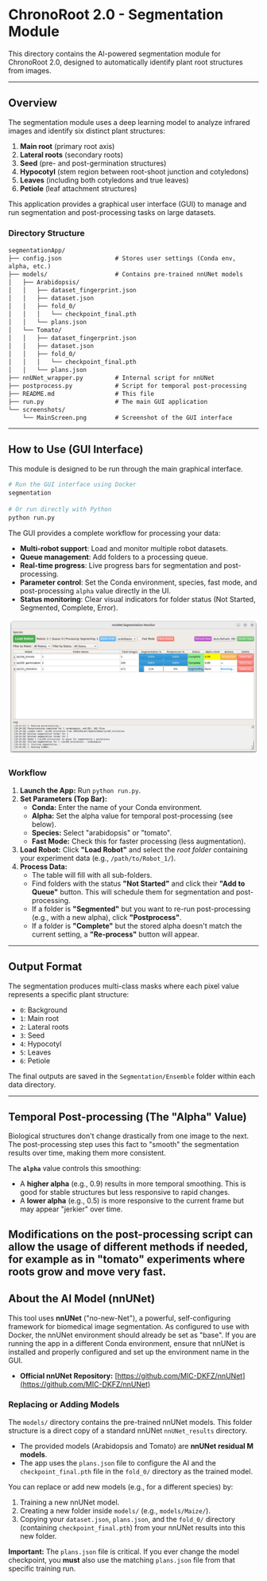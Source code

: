# ChronoRoot 2.0 - Segmentation Module

This directory contains the AI-powered segmentation module for ChronoRoot 2.0, designed to automatically identify plant root structures from images.

-----

## Overview

The segmentation module uses a deep learning model to analyze infrared images and identify six distinct plant structures:

1.  **Main root** (primary root axis)
2.  **Lateral roots** (secondary roots)
3.  **Seed** (pre- and post-germination structures)
4.  **Hypocotyl** (stem region between root-shoot junction and cotyledons)
5.  **Leaves** (including both cotyledons and true leaves)
6.  **Petiole** (leaf attachment structures)

This application provides a graphical user interface (GUI) to manage and run segmentation and post-processing tasks on large datasets.

### Directory Structure

```
segmentationApp/
├── config.json               # Stores user settings (Conda env, alpha, etc.)
├── models/                   # Contains pre-trained nnUNet models
│   ├── Arabidopsis/
│   │   ├── dataset_fingerprint.json
│   │   ├── dataset.json
│   │   ├── fold_0/
│   │   │   └── checkpoint_final.pth
│   │   └── plans.json
│   └── Tomato/
│   │   ├── dataset_fingerprint.json
│   │   ├── dataset.json
│   │   ├── fold_0/
│   │   │   └── checkpoint_final.pth
│   │   └── plans.json
├── nnUNet_wrapper.py         # Internal script for nnUNet
├── postprocess.py            # Script for temporal post-processing
├── README.md                 # This file
├── run.py                    # The main GUI application
└── screenshots/
    └── MainScreen.png        # Screenshot of the GUI interface
```

-----

## How to Use (GUI Interface)

This module is designed to be run through the main graphical interface.

```bash
# Run the GUI interface using Docker
segmentation

# Or run directly with Python
python run.py
```

The GUI provides a complete workflow for processing your data:

  * **Multi-robot support**: Load and monitor multiple robot datasets.
  * **Queue management**: Add folders to a processing queue.
  * **Real-time progress**: Live progress bars for segmentation and post-processing.
  * **Parameter control**: Set the Conda environment, species, fast mode, and post-processing `alpha` value directly in the UI.
  * **Status monitoring**: Clear visual indicators for folder status (Not Started, Segmented, Complete, Error).

![Main Interface](screenshots/MainScreen.png)

### Workflow

1.  **Launch the App:** Run `python run.py`.
2.  **Set Parameters (Top Bar):**
      * **Conda:** Enter the name of your Conda environment.
      * **Alpha:** Set the alpha value for temporal post-processing (see below).
      * **Species:** Select "arabidopsis" or "tomato".
      * **Fast Mode:** Check this for faster processing (less augmentation).
3.  **Load Robot:** Click **"Load Robot"** and select the *root folder* containing your experiment data (e.g., `/path/to/Robot_1/`).
4.  **Process Data:**
      * The table will fill with all sub-folders.
      * Find folders with the status **"Not Started"** and click their **"Add to Queue"** button. This will schedule them for segmentation and post-processing.
      * If a folder is **"Segmented"** but you want to re-run post-processing (e.g., with a new alpha), click **"Postprocess"**.
      * If a folder is **"Complete"** but the stored alpha doesn't match the current setting, a **"Re-process"** button will appear.

-----

## Output Format

The segmentation produces multi-class masks where each pixel value represents a specific plant structure:

  * `0`: Background
  * `1`: Main root
  * `2`: Lateral roots
  * `3`: Seed
  * `4`: Hypocotyl
  * `5`: Leaves
  * `6`: Petiole

The final outputs are saved in the `Segmentation/Ensemble` folder within each data directory.

-----

## Temporal Post-processing (The "Alpha" Value)

Biological structures don't change drastically from one image to the next. The post-processing step uses this fact to "smooth" the segmentation results over time, making them more consistent.

The **`alpha`** value controls this smoothing:

  * A **higher alpha** (e.g., 0.9) results in more temporal smoothing. This is good for stable structures but less responsive to rapid changes.
  * A **lower alpha** (e.g., 0.5) is more responsive to the current frame but may appear "jerkier" over time.

Modifications on the post-processing script can allow the usage of different methods if needed, for example as in "tomato" experiments where roots grow and move very fast.
-----

## About the AI Model (nnUNet)

This tool uses **nnUNet** ("no-new-Net"), a powerful, self-configuring framework for biomedical image segmentation. As configured to use with Docker, the nnUNet environment should already be set as "base". If you are running the app in a different Conda environment, ensure that nnUNet is installed and properly configured and set up the environment name in the GUI.

  * **Official nnUNet Repository:** [https://github.com/MIC-DKFZ/nnUNet](https://github.com/MIC-DKFZ/nnUNet)

### Replacing or Adding Models

The `models/` directory contains the pre-trained nnUNet models. This folder structure is a direct copy of a standard nnUNet `nnUNet_results` directory.

  * The provided models (Arabidopsis and Tomato) are **nnUNet residual M models**.
  * The app uses the `plans.json` file to configure the AI and the `checkpoint_final.pth` file in the `fold_0/` directory as the trained model.

You can replace or add new models (e.g., for a different species) by:

1.  Training a new nnUNet model.
2.  Creating a new folder inside `models/` (e.g., `models/Maize/`).
3.  Copying your `dataset.json`, `plans.json`, and the `fold_0/` directory (containing `checkpoint_final.pth`) from your nnUNet results into this new folder.

**Important:** The `plans.json` file is critical. If you ever change the model checkpoint, you **must** also use the matching `plans.json` file from that specific training run.